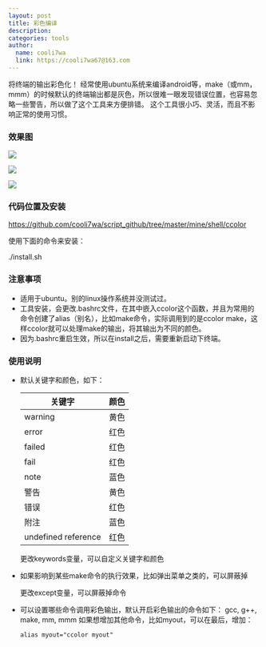 ```yaml
---
layout: post
title: 彩色编译
description:
categories: tools
author:
  name: cooli7wa
  link: https://cooli7wa67@163.com
---
```

将终端的输出彩色化！
经常使用ubuntu系统来编译android等，make（或mm，mmm）的时候默认的终端输出都是灰色，所以很难一眼发现错误位置，也容易忽略一些警告，所以做了这个工具来方便排错。
这个工具很小巧、灵活，而且不影响正常的使用习惯。

### 效果图

![]({{site.baseurl}}/images/md/ccolor_001_1b22.png)

![]({{site.baseurl}}/images/md/ccolor_002_65c2.png)

![]({{site.baseurl}}/images/md/color_003_278f.png)

### 代码位置及安装

https://github.com/cooli7wa/script_github/tree/master/mine/shell/ccolor

使用下面的命令来安装：

./install.sh

### 注意事项

- 适用于ubuntu。别的linux操作系统并没测试过。
- 工具安装，会更改.bashrc文件，在其中嵌入ccolor这个函数，并且为常用的命令创建了alias（别名），比如make命令，实际调用到的是ccolor make，这样ccolor就可以处理make的输出，将其输出为不同的颜色。
- 因为.bashrc重启生效，所以在install之后，需要重新启动下终端。

### 使用说明

- 默认关键字和颜色，如下：

  | 关键字                 | 颜色   |
  | ------------------- | ---- |
  | warning             | 黄色   |
  | error               | 红色   |
  | failed              | 红色   |
  | fail                | 红色   |
  | note                | 蓝色   |
  | 警告                  | 黄色   |
  | 错误                  | 红色   |
  | 附注                  | 蓝色   |
  | undefined reference | 红色   |

  更改keywords变量，可以自定义关键字和颜色

- 如果影响到某些make命令的执行效果，比如弹出菜单之类的，可以屏蔽掉

  更改except变量，可以屏蔽掉命令

- 可以设置哪些命令调用彩色输出，默认开启彩色输出的命令如下：
  gcc, g++, make, mm, mmm
  如果想增加其他命令，比如myout，可以在最后，增加：

  ```shell
  alias myout="ccolor myout"
  ```

  ​
<script type="text/javascript" src="https://cdn.mathjax.org/mathjax/latest/MathJax.js?config=default"></script>
